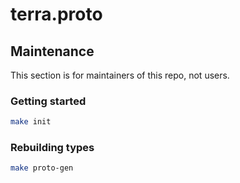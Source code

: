 # terra.proto

## Maintenance

This section is for maintainers of this repo, not users.

### Getting started

```sh
make init
```

### Rebuilding types

```sh
make proto-gen
```
